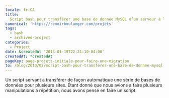 ```yaml
---
locale: fr-CA
title:
  Script bash pour transférer une base de donnée MySQL d’un serveur à l’autre
canonical: 'https://renoirboulanger.com/projets'
tags:
  - bash
  - archived-project
categories:
  - Project
date: &createdAt '2013-01-19T22:21:10-04:00'
createdAt: *createdAt
pageKey: page-projets-initiale-pour-faire-une-migration
to: /blog/2010/02/script-bash-pour-transferer-une-base-de-donnee-mysql-dun-serveur-a-lautre/
---
```


Un script servant a transférer de façon automatique une série de bases de
données pour plusieurs sites. Étant donné que nous avions a faire plusieurs
manipulations a répétition, nous avons pensé en faire un script.
